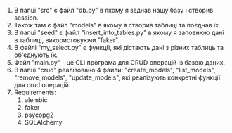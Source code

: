 1) В папці "src" є файл "db.py" в якому я зєднав нашу базу і створив session.
2) Також там є файл "models" в якому я створив таблиці та поєднав їх.
3) В папці "seed" є файл "insert_into_tables.py" в якому я заповнюю дані в таблиці, використовуючи "faker".
4) В файлі "my_select.py" є функції, які дістають дані з різних таблиць та об'єднують їх.
5) Файл "main.py" - це  CLI програма для CRUD операцій із базою даних.
6) В папці "crud" реалізовано 4 файли: "create_models", "list_models", "remove_models", "update_models", які реалізують конкретні функції для crud операцій.
7) Requirements:
    1) alembic
    2) faker
    3) psycopg2
    4) SQLAlchemy